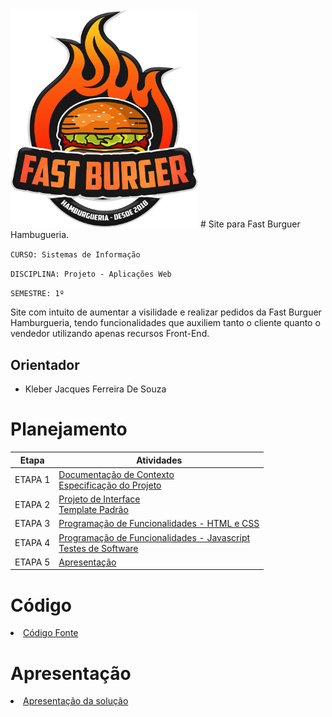 <img width="300px" alt="logo" src="src/images/logo/fast-burguer-logo.png">
# Site para Fast Burguer Hambugueria.

`CURSO: Sistemas de Informação`

`DISCIPLINA: Projeto - Aplicações Web`

`SEMESTRE: 1º`

Site com intuito de aumentar a visilidade e realizar pedidos da Fast Burguer Hamburgueria, tendo funcionalidades que auxiliem tanto o cliente quanto o vendedor  utilizando apenas recursos Front-End.


## Orientador

* Kleber Jacques Ferreira De Souza

# Planejamento

| Etapa         | Atividades |
|  :----:   | ----------- |
| ETAPA 1         |[Documentação de Contexto](docs/context.md) <br> [Especificação do Projeto](docs/especification.md) |
| ETAPA 2         |[Projeto de Interface](docs/interface.md) <br> [Template Padrão](docs/template.md) |
| ETAPA 3         |[Programação de Funcionalidades - HTML e CSS](docs/development.md) |
| ETAPA 4        |[Programação de Funcionalidades - Javascript](docs/development.md) <br> [Testes de Software ](docs/tests.md) |
| ETAPA 5         | [Apresentação](presentation/README.md) |

# Código

<li><a href="src/README.md"> Código Fonte</a></li>

# Apresentação

<li><a href="presentation/README.md"> Apresentação da solução</a></li>
